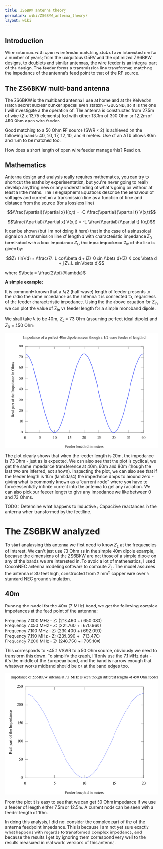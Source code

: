 ```yaml
---
title: ZS6BKW antenna theory
permalink: wiki/ZS6BKW_antenna_theory/
layout: wiki
---
```


Introduction
------------

Wire antennas with open wire feeder matching stubs have interested me
for a number of years; from the ubiquitous G5RV and the optimized ZS6BKW
designs, to doublets and similar antennas, the wire feeder is an
integral part of the design. The feeder forms a transmission line
transformer, matching the impedance of the antenna's feed point to that
of the RF source.

  

The ZS6BKW multi-band antenna
-----------------------------

The ZS6BKW is the multiband antenna I use at home and at the Kelvedon
Hatch secret nuclear bunker special even station - GB0SNB, so it is the
one I will investigate a the operation of. The antenna is constructed
from 27.5m of wire (2 x 13.75 elements) fed with either 13.3m of 300 Ohm
or 12.2m of 450 Ohm open wire feeder.

Good matching to a 50 Ohm RF source (SWR &lt; 2) is achieved on the
following bands: 40, 20, 17, 12, 10, and 6 meters. Use of an ATU allows
80m and 15m to be matched too.

How does a short length of open wire feeder manage this? Read on.

  

Mathematics
-----------

Antenna design and analysis really requires mathematics, you can try to
short cut the maths by experimentation, but you're never going to really
develop anything new or any understanding of what's going on without at
least a little maths. The Telegrapher's Equations describe the behaviour
of voltages and current on a transmission line as a function of time and
distance from the source (for a lossless line)

$$\\frac{\\partial}{\\partial x} I(x,t) =
-C \\frac{\\partial}{\\partial t} V(x,t)$$

$$\\frac{\\partial}{\\partial x} V(x,t) =
-L \\frac{\\partial}{\\partial t} I(x,t)$$

It can be shown (but I'm not doing it here) that in the case of a
sinusoidal signal on a transmission line of length
<span class="texhtml">*d*</span> with characteristic impedance
<span class="texhtml">*Z*<sub>0</sub></span> terminated with a load
impedance <span class="texhtml">*Z*<sub>*L*</sub></span>, the input
impedance Z<sub>in</sub> of the line is given by:

$$Z\_{in}(d) = \\frac{Z\_L cos\\beta d + jZ\_0 sin \\beta d}{Z\_0 cos \\beta d + j Z\_L sin \\beta d}$$

where $\\beta = \\frac{2\\pi}{\\lambda}$

**A simple example:**

It is commonly known that a λ/2 (half-wave) length of feeder presents to
the radio the same impedance as the antenna it is connected to,
regardless of the feeder characteristic impedance. Using the the above
equation for Z<sub>in</sub> we can plot the value of Z<sub>in</sub> vs
feeder length for a simple monoband dipole.

We shall take λ to be 40m,
<span class="texhtml">*Z*<sub>*L*</sub></span> = 73 Ohm (assuming
perfect ideal dipole) and <span class="texhtml">*Z*<sub>0</sub></span> =
450 Ohm

![`40mdipole-feeder.png`](40mdipole-feeder.png "40mdipole-feeder.png")

The plot clearly shows that when the feeder length is 20m, the impedance
is 73 Ohm - just as is expected. We can also see that the plot is
cyclical, we get the same impedance transference at 40m, 60m and 80m
(though the last two are inferred, not shown). Inspecting the plot, we
can also see that if the feeder length is 10m (lambda/4) the impedance
drops to around zero - giving what is commonly known as a “current node”
where you have to force essentially infinite current into the antenna to
get any radiation. We can also pick our feeder length to give any
impedance we like between 0 and 73 Ohms.

TODO : Determine what happens to Inductive / Capacitive reactances in
the antenna when transformed by the feedline.

The ZS6BKW analyzed
===================

To start analaysing this antenna we first need to know
<span class="texhtml">*Z*<sub>*L*</sub></span> at the frequencies of
interest. We can't just use 73 Ohm as in the simple 40m dipole example,
because the dimensions of the ZS6BKW are not those of a simple dipole on
any of the bands we are interested in. To avoid a lot of mathematics, I
used CocoaNEC antenna modeling software to compute
<span class="texhtml">*Z*<sub>*L*</sub></span>. The model assumes the
antenna is 30 feet high, constructed from 2 mm<sup>2</sup> copper wire
over a standard NEC ground simulation.

40m
---

Running the model for the 40m (7 MHz) band, we get the following complex
impedances at the feed point of the antennna:

Frequency 7.000 MHz - Z: (213.460 + i 650.080)  
Frequency 7.050 MHz - Z: (221.760 + i 670.960)  
Frequency 7.100 MHz - Z: (230.400 + i 692.090)  
Frequency 7.150 MHz - Z: (239.390 + i 713.470)  
Frequency 7.200 MHz - Z: (248.750 + i 735.100)

This corresponds to ~45:1 VSWR to a 50 Ohm source, obviously we need to
transform this down. To simplify the graph, I'll only use the 7.1 MHz
data - it's the middle of the European band, and the band is narrow
enough that whatever works midband should be ok at the band edges too.

<img src="Zs6bkw-40m.png" title="Zs6bkw-40m.png" alt="Zs6bkw-40m.png" width="600" height="400" />

From the plot it is easy to see that we can get 50 Ohm impedance if we
use a feeder of length either 7.5m or 12.5m. A current node can be seen
with a feeder length of 10m.

In doing this analysis, I did not consider the complex part of the of
the antenna feedpoint impedance. This is because I am not yet sure
exactly what happens with regards to transformed complex impedance, and
because the results I get by ignoring them correspond very well to the
results measured in real world versions of this antenna.
